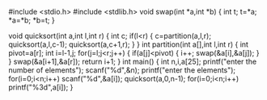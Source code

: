#include <stdio.h>
#include <stdlib.h>
void swap(int *a,int *b)
{
    int t;
    t=*a;
    *a=*b;
    *b=t;
}

void quicksort(int a,int l,int r)
{
    int c;
    if(l<r)
    {
    c=partition(a,l,r);
    quicksort(a,l,c-1);
    quicksort(a,c+1,r);
    }
}
int partition(int a[],int l,int r)
{
    int pivot=a[r];
    int i=l-1,j;
    for(j=l;j<r;j++)
    {
        if(a[j]<pivot)
        {
            i++;
            swap(&a[i],&a[j]);
        }
    }
    swap(&a[i+1],&a[r]);
    return i+1;
}
int main()
{
    int n,i,a[25];
     printf("enter the number of elements");
     scanf("%d",&n);
     printf("enter the elements");
     for(i=0;i<n;i++)
        scanf("%d",&a[i]);
     quicksort(a,0,n-1);
     for(i=0;i<n;i++)
        printf("%3d",a[i]);
}
